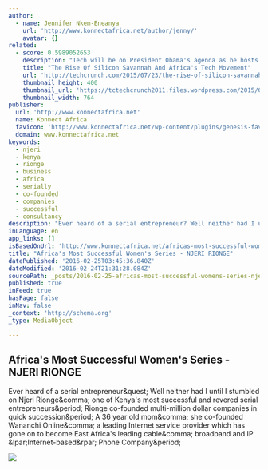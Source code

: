 ```yaml
---
author:
  - name: Jennifer Nkem-Eneanya
    url: 'http://www.konnectafrica.net/author/jenny/'
    avatar: {}
related:
  - score: 0.5989052653
    description: "Tech will be on President Obama's agenda as he hosts the Global Entrepreneurship Summit in Kenya, taking along internet pioneer Steve Case and Airbnb CEO Brian Chesky. Nascent as it may be, Sub-Saharan Africa (SSA) does have a promising tech sector - a growing patchwork of entrepreneurs, startups, and innovation centers coalescing country to country."
    title: "The Rise Of Silicon Savannah And Africa's Tech Movement"
    url: 'http://techcrunch.com/2015/07/23/the-rise-of-silicon-savannah-and-africas-tech-movement/'
    thumbnail_height: 400
    thumbnail_url: 'https://tctechcrunch2011.files.wordpress.com/2015/06/africa.jpg?w=764&h=400&crop=1'
    thumbnail_width: 764
publisher:
  url: 'http://www.konnectafrica.net'
  name: Konnect Africa
  favicon: 'http://www.konnectafrica.net/wp-content/plugins/genesis-favicon-uploader/favicons/favicon.ico?790f2d'
  domain: www.konnectafrica.net
keywords:
  - njeri
  - kenya
  - rionge
  - business
  - africa
  - serially
  - co-founded
  - companies
  - successful
  - consultancy
description: "Ever heard of a serial entrepreneur? Well neither had I until I stumbled on Njeri Rionge, one of Kenya's most successful and revered serial entrepreneurs. Rionge co-founded multi-million dollar companies in quick succession. A 36 year old mom, she co-founded Wananchi Online, a leading Internet service provider which has gone on to become East Africa's leading cable, broadband and IP (Internet-based) Phone Company."
inLanguage: en
app_links: []
isBasedOnUrl: 'http://www.konnectafrica.net/africas-most-successful-womens-series-nyeri-rionge/'
title: "Africa's Most Successful Women's Series - NJERI RIONGE"
datePublished: '2016-02-25T03:45:36.840Z'
dateModified: '2016-02-24T21:31:28.084Z'
sourcePath: _posts/2016-02-25-africas-most-successful-womens-series-njeri-rionge.md
published: true
inFeed: true
hasPage: false
inNav: false
_context: 'http://schema.org'
_type: MediaObject

---
```

<article style=""><h1>Africa's Most Successful Women's Series - NJERI RIONGE</h1><p>Ever heard of a serial entrepreneur&amp;quest; Well neither had I until I stumbled on Njeri Rionge&amp;comma; one of Kenya's most successful and revered serial entrepreneurs&amp;period; Rionge co-founded multi-million dollar companies in quick succession&amp;period; A 36 year old mom&amp;comma; she co-founded Wananchi Online&amp;comma; a leading Internet service provider which has gone on to become East Africa's leading cable&amp;comma; broadband and IP &amp;lpar;Internet-based&amp;rpar; Phone Company&amp;period;</p><img src="http://www.konnectafrica.net/wp-content/uploads/2012/10/Nyeri-Rionge-2.jpg" /></article>